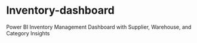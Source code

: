 # Inventory-dashboard
Power BI Inventory Management Dashboard with Supplier, Warehouse, and Category Insights
